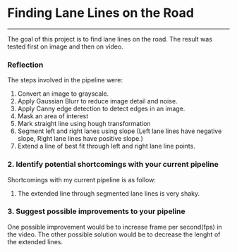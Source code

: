 # **Finding Lane Lines on the Road** 
---

The goal of this project is to find lane lines on the road. The result was tested first on image and then on video.

### Reflection
The steps involved in the pipeline were:
1. Convert an image to grayscale. 
2. Apply Gaussian Blurr to reduce image detail and noise.
3. Apply Canny edge detection to detect edges in an image.
4. Mask an area of interest
5. Mark straight line using hough transformation
6. Segment left and right lanes using slope (Left lane lines have negative slope, Right lane lines have positive slope.)
7. Extend a line of best fit through left and right lane line points.


### 2. Identify potential shortcomings with your current pipeline
Shortcomings with my current pipeline is as follow:
1. The extended line through segmented lane lines is very shaky.

### 3. Suggest possible improvements to your pipeline
One possible improvement would be to increase frame per second(fps) in the video.
The other possible solution would be to decrease the lenght of the extended lines.
